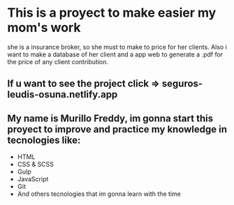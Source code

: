 # This is a proyect to make easier my mom's work
she is a insurance broker, so she must to make to price for her clients.
Also i want to make a database of her client and a app web to generate a .pdf for the price of any client contribution.

## If u want to see the project click => seguros-leudis-osuna.netlify.app

## My name is Murillo Freddy, im gonna start this proyect to improve and practice my knowledge in tecnologies like:
- HTML
- CSS & SCSS
- Gulp
- JavaScript
- Git
- And others tecnologies that im gonna learn with the time


